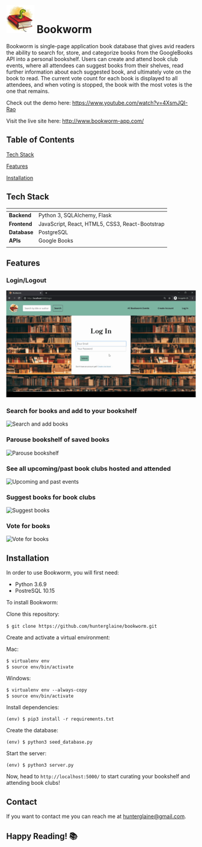 ![Bookworm](/static/img/tiny_bookworm_logo.png "Bookworm")
Bookworm
======

Bookworm is single-page application book database that gives avid readers the ability to search for, store, and categorize books from the GoogleBooks API into a personal bookshelf. Users can create and attend book club events, where all attendees can suggest books from their shelves, read further information about each suggested book, and ultimately vote on the book to read. The current vote count for each book is displayed to all attendees, and when voting is stopped, the book with the most votes is the one that remains.

Check out the demo here: https://www.youtube.com/watch?v=4XsmJQI-Rao


Visit the live site here: http://www.bookworm-app.com/

Table of Contents
------

[Tech Stack](#tech-stack)

[Features](#features)

[Installation](#installation)



Tech Stack
------

| <!-- -->    | <!-- -->    |
|:-------------|:-------------|
| **Backend**      | Python 3, SQLAlchemy, Flask |
| **Frontend**     | JavaScript, React, HTML5, CSS3, React-Bootstrap |
| **Database**     | PostgreSQL |
| **APIs**         | Google Books |
| <!-- -->    | <!-- -->    |



Features
------

<!-- + Create an account -->
### Login/Logout
![Login/Logout](/static/img/login-gif.gif)

### Search for books and add to your bookshelf
![Search and add books](/static/img/search-and-add-to-category.gif)

### Parouse bookshelf of saved books
![Parouse bookshelf](/static/img/parouse-bookshelf.gif)

### See all upcoming/past book clubs hosted and attended
![Upcoming and past events](/static/img/upcoming-and-past-events.gif)

### Suggest books for book clubs
![Suggest books](/static/img/suggest-book.gif)

### Vote for books
![Vote for books](/static/img/vote-for-books.gif)


Installation
------
In order to use Bookworm, you will first need:
+ Python 3.6.9
+ PostreSQL 10.15

To install Bookworm:

Clone this repository:

```$ git clone https://github.com/hunterglaine/bookworm.git```

Create and activate a virtual environment:

Mac:

    $ virtualenv env
    $ source env/bin/activate

Windows:

    $ virtualenv env --always-copy
    $ source env/bin/activate

Install dependencies:

    (env) $ pip3 install -r requirements.txt

Create the database: 

    (env) $ python3 seed_database.py

Start the server:

    (env) $ python3 server.py

Now, head to `http://localhost:5000/` to start curating your bookshelf and attending book clubs!


Contact
------
If you want to contact me you can reach me at hunterglaine@gmail.com.

## Happy Reading! 📚